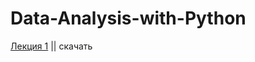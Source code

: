 # Data-Analysis-with-Python

[Лекция 1](https://www.youtube.com/watch?v=kxjr9OcxvlM&t=3429s) || скачать
